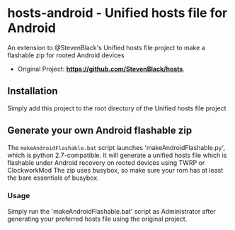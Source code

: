 # hosts-android - Unified hosts file for Android

An extension to @StevenBlack's Unified hosts file project to make a flashable zip for rooted Android devices
* Original Project: **https://github.com/StevenBlack/hosts**.

## Installation

Simply add this project to the root directory of the Unified hosts file project

## Generate your own Android flashable zip

The `makeAndroidFlashable.bat` script launches 'makeAndroidFlashable.py', which is python 2.7-compatible.
It will generate a unified hosts file which is flashable under Android recovery on rooted devices using TWRP or ClockworkMod
The zip uses busybox, so make sure your rom has at least the bare essentials of busybox.

### Usage

Simply run the 'makeAndroidFlashable.bat' script as Administrator after generating your preferred hosts file using the original project.
